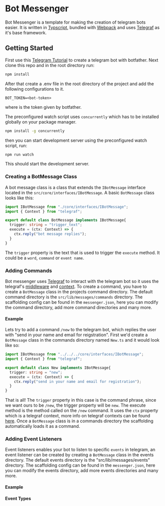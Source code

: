 # Bot Messenger
Bot Messenger is a template for making the creation of telegram bots easier. It is written in [Typscript](https://www.typescriptlang.org/), bundled with [Webpack](webpack.js.org) and uses [Telegraf](telegraf.js.org) as it's base framework.

## Getting Started
First use this [Telegram Tutorial](https://core.telegram.org/bots#6-botfather) to create a telegram bot with botfather. Next clone this repo and in the root directory run:
```bash
npm install
```
After that create a .env file in the root directory of the project and add the following configurations to it.
```env
BOT_TOKEN=<bot-token>
```
where <bot-token> is the token given by botfather.

The preconfigured watch script uses `concurrently` which has to be installed globally on your package manager.
```bash
npm install -g concurrently
```
then you can start development server using the preconfigured watch script, run:
```bash
npm run watch
```
This should start the development server.

### Creating a BotMessage Class
A bot message class is a class that extends the `IBotMessage` interface located in the `src/core/interfaces/IBotMessage`. A basic `BotMessage` class looks like this:
```Typescript
import IBotMessage from "./core/interfaces/IBotMessage";
import { Context } from "telegraf";

export default class BotMessage implements IBotMessage{
  trigger: string = "trigger_text";
  execute = (ctx: Context) => {
    ctx.reply("bot message replies");
  }
}
```
The `trigger` property is the text that is used to trigger the `execute` method. It could be a `word`, `command` or `event name`.

### Adding Commands
Bot messenger uses [Telegraf](telegraf.js.org) to interact with the telegram bot so it uses the telegraf's [middleware](https://telegraf.js.org/#/?id=middleware) and [context](https://telegraf.js.org/#/?id=context). To create a command, you have to create a `BotMessage` class in the projects command directory. The default command directory is the `src/lib/messages/commands` directory. The scaffolding config can be found in the `messenger.json`, here you can modify the command directory, add more command directories and many more.

#### Example
Lets try to add a command `/new` to the telegram bot, which replies the user with "send in your name and email for reigstration". First we'd create a `BotMessage` class in the commands directory named `New.ts` and it would look like so:

```Typescript
import IBotMessage from "../../../core/interfaces/IBotMessage";
import { Context } from "telegraf";

export default class New implements IBotMessage{
  trigger: string = "new";
  execute = (ctx: Context) => {
    ctx.reply("send in your name and email for registration");
  }
}
```
That is all!
The `trigger` property in this case is the command phrase, since we want ours to be `/new`, the trigger property will be `new`. The execute method is the method called on the `/new` command. It uses the `ctx` property which is a telegraf context, more info on telegraf contexts can be found [here](https://telegraf.js.org/#/?id=context). Once a `BotMessage` class is in a commands directory the scaffolding automatically loads it as a command.

### Adding Event Listeners
Event listeners enables your bot to listen to specific `events` in telegram, an event listener can be created by creating a `BotMessage` class in the events directory. The default events directory is the "src/lib/messages/events" directory. The scaffolding config can be found in the `messenger.json`, here you can modify the events directory, add more events directories and many more.

#### Example

#### Event Types
